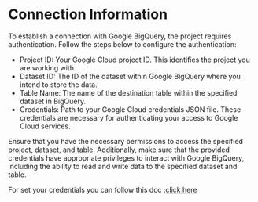 # Connection Information

To establish a connection with Google BigQuery, the project requires authentication. Follow the steps below to configure the authentication:

- Project ID: Your Google Cloud project ID. This identifies the project you are working with.
- Dataset ID: The ID of the dataset within Google BigQuery where you intend to store the data.
- Table Name: The name of the destination table within the specified dataset in BigQuery.
- Credentials: Path to your Google Cloud credentials JSON file. These credentials are necessary for authenticating your access to Google Cloud services.


Ensure that you have the necessary permissions to access the specified project, dataset, and table. Additionally, make sure that the provided credentials have appropriate privileges to interact with Google BigQuery, including the ability to read and write data to the specified dataset and table.

For set your credentials you can follow this doc :[click here](https://cloud.google.com/bigquery/docs/authentication/getting-started?hl=fr)
